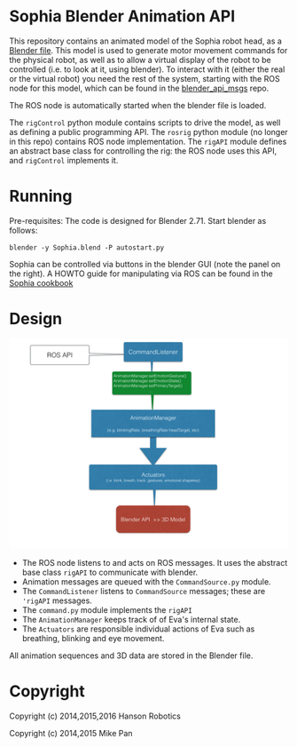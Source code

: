 # Sophia Blender Animation API

This repository contains an animated model of the Sophia robot head, as a
[Blender file](https://www.blender.org/). This model is used to generate
motor movement commands for the physical robot, as well as to allow a
virtual display of the robot to be controlled (i.e. to look at it,
using blender).  To interact with it (either the real or the virtual robot)
you need the rest of the system, starting with the ROS node for this
model, which can be found in the 
[blender_api_msgs](https://github.com/hansonrobotics/blender_api_msgs) repo.

The ROS node is automatically started when the blender file is loaded.

The `rigControl` python module contains scripts to drive the model, as
well as defining a public programming API. The `rosrig` python module
(no longer in this repo) contains ROS node implementation. The `rigAPI` 
module defines an abstract base class for controlling the rig: the ROS 
node uses this API, and `rigControl` implements it.

# Running

Pre-requisites: The code is designed for Blender 2.71.
Start blender as follows:

```
blender -y Sophia.blend -P autostart.py
```

Sophia can be controlled via buttons in the blender GUI (note the panel
on the right).  A HOWTO guide for manipulating via ROS can be found in
the [Sophia cookbook](https://github.com/hansonrobotics/blender_api_msgs/blob/master/cookbook.md)


# Design

![UML Diagram](docs/evaEmoDesign.png)

* The ROS node listens to and acts on ROS messages.  It uses the
  abstract base class `rigAPI` to communicate with blender.
* Animation messages are queued with the `CommandSource.py` module.
* The `CommandListener` listens to `CommandSource` messages; these
  are `'rigAPI` messages.
* The `command.py` module implements the `rigAPI`
* The `AnimationManager` keeps track of of Eva's internal state.
* The `Actuators` are responsible individual actions of Eva such as
  breathing, blinking and eye movement.

All animation sequences and 3D data are stored in the Blender file.

# Copyright

Copyright (c) 2014,2015,2016 Hanson Robotics

Copyright (c) 2014,2015 Mike Pan
